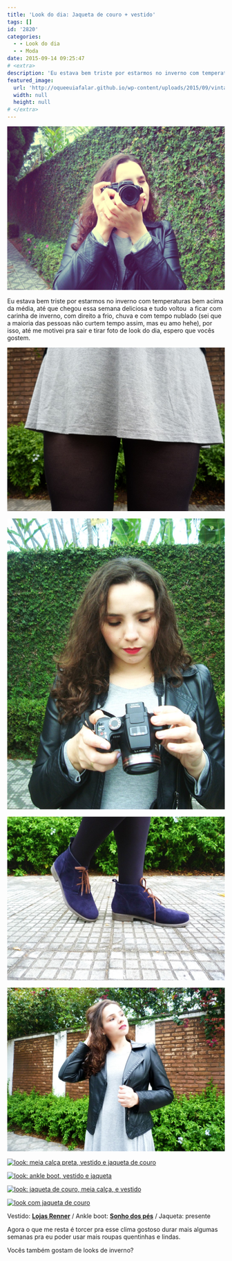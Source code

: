 ```yaml
---
title: 'Look do dia: Jaqueta de couro + vestido'
tags: []
id: '2820'
categories:
  - - Look do dia
  - - Moda
date: 2015-09-14 09:25:47
# <extra>
description: 'Eu estava bem triste por estarmos no inverno com temperaturas bem acima da média, até que chegou essa semana deliciosa e tudo voltou  a ficar com carinha de inverno, com direito a frio, chuva e com tempo nublado (sei que a maioria das pessoas não curtem tempo assim, mas eu amo hehe), por isso, até me motivei pra sair e tirar foto de look do dia, espero que vocês gostem. Vestido: Lojas Renner / Ankle boot: Sonho dos pés / Jaqueta: presente Agora o que me resta é torcer pra esse clima gostoso durar mais algumas semanas pra eu poder usar mais roupas quentinhas e lindas. Vocês também gostam de looks de inverno?'
featured_image: 
  url: 'http://oqueeuiafalar.github.io/wp-content/uploads/2015/09/vintage-1024x768.jpg'
  width: null
  height: null
# </extra>
---
```


[![jaqueta de couro, câmera semi profissional panasonic, look](/wp-content/uploads/2015/09/vintage-1024x768.jpg)](/wp-content/uploads/2015/09/vintage.jpg)

Eu estava bem triste por estarmos no inverno com temperaturas bem acima da média, até que chegou essa semana deliciosa e tudo voltou  a ficar com carinha de inverno, com direito a frio, chuva e com tempo nublado (sei que a maioria das pessoas não curtem tempo assim, mas eu amo hehe), por isso, até me motivei pra sair e tirar foto de look do dia, espero que vocês gostem.

[![look com meia calça e vestido cinza](/wp-content/uploads/2015/09/P1060704-1024x768.jpg)](/wp-content/uploads/2015/09/P1060704.jpg)

[![look com jaqueta de couro e vestido  cinza](/wp-content/uploads/2015/09/look-com-jaqueta-de-couro-e-vestido-cinza-768x1024.jpg)](/wp-content/uploads/2015/09/look-com-jaqueta-de-couro-e-vestido-cinza.jpg)

[![coturno azul/botinha cano curto azul](/wp-content/uploads/2015/09/botinha-azul-1024x768.jpg)](/wp-content/uploads/2015/09/botinha-azul.jpg)

[![look com vestido cinza e jaqueta de couro](/wp-content/uploads/2015/09/look-vestido-e-jaqueta-de-couro-1024x768.jpg)](/wp-content/uploads/2015/09/look-vestido-e-jaqueta-de-couro.jpg)

[![look: meia calça preta, vestido e jaqueta de couro](/wp-content/uploads/2015/09/meia-calça-vestido-cinza-e-jaqueta-de-couro-768x1024.jpg)](/wp-content/uploads/2015/09/meia-calça-vestido-cinza-e-jaqueta-de-couro.jpg)

[![look: ankle boot, vestido e jaqueta ](/wp-content/uploads/2015/09/look-inverno-jaqueta-de-couro-e-vestido-e-meia-calça-e-coturno-768x1024.jpg)](/wp-content/uploads/2015/09/look-inverno-jaqueta-de-couro-e-vestido-e-meia-calça-e-coturno.jpg)

[![look: jaqueta de couro, meia calça, e vestido](/wp-content/uploads/2015/09/vestido-cinza-meia-calça-e-jaqueta-de-couro-1024x768.jpg)](/wp-content/uploads/2015/09/vestido-cinza-meia-calça-e-jaqueta-de-couro.jpg)

[![look com jaqueta de couro](/wp-content/uploads/2015/09/câmera-panasonic-1024x768.jpg)](/wp-content/uploads/2015/09/câmera-panasonic.jpg)

Vestido: **[Lojas Renner](http://www.lojasrenner.com.br/)** / Ankle boot: **[Sonho dos pés](http://www.sonhodospes.com.br/)** / Jaqueta: presente

Agora o que me resta é torcer pra esse clima gostoso durar mais algumas semanas pra eu poder usar mais roupas quentinhas e lindas.

Vocês também gostam de looks de inverno?
